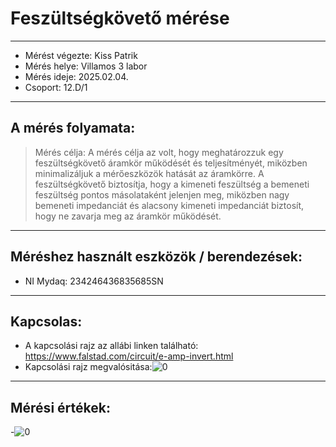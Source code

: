 # Feszültségkövető mérése
---  
- Mérést végezte: Kiss Patrik
- Mérés helye: Villamos 3 labor
- Mérés ideje: 2025.02.04.
- Csoport: 12.D/1


---   

## A mérés folyamata:
>Mérés célja: A mérés célja az volt, hogy meghatározzuk egy feszültségkövető áramkör működését és teljesítményét, miközben minimalizáljuk a mérőeszközök hatását az áramkörre. A feszültségkövető biztosítja, hogy a kimeneti feszültség a bemeneti feszültség pontos másolataként jelenjen meg, miközben nagy bemeneti impedanciát és alacsony kimeneti impedanciát biztosít, hogy ne zavarja meg az áramkör működését.

---


## Méréshez használt eszközök / berendezések:
- NI Mydaq: 234246436835685SN



---


## Kapcsolas:
- A kapcsolási rajz az allábi linken található: https://www.falstad.com/circuit/e-amp-invert.html
- Kapcsolási rajz megvalósitása:![0](https://github.com/user-attachments/assets/de9458fe-700e-4d65-a6e6-0efc3ed259aa)


---
  
## Mérési értékek:
-![0](https://github.com/user-attachments/assets/706e441b-90cf-4dd2-9a64-9d27816178ca)


   
